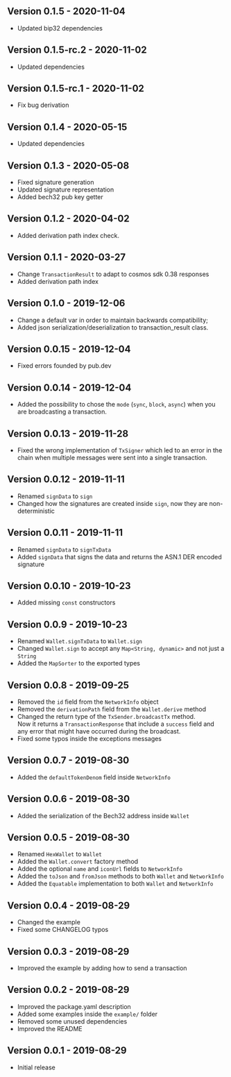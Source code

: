 ## Version 0.1.5 - 2020-11-04
* Updated bip32 dependencies  

## Version 0.1.5-rc.2 - 2020-11-02
* Updated dependencies  

## Version 0.1.5-rc.1 - 2020-11-02
* Fix bug derivation   

## Version 0.1.4 - 2020-05-15
* Updated dependencies  

## Version 0.1.3 - 2020-05-08
* Fixed signature generation
* Updated signature representation
* Added bech32 pub key getter

## Version 0.1.2 - 2020-04-02
* Added derivation path index check.

## Version 0.1.1 - 2020-03-27
* Change `TransactionResult` to adapt to cosmos sdk 0.38 responses
* Added derivation path index 

## Version 0.1.0 - 2019-12-06
* Change a default var in order to maintain backwards compatibility;
* Added json serialization/deserialization to transaction_result class.

## Version 0.0.15 - 2019-12-04
* Fixed errors founded by pub.dev

## Version 0.0.14 - 2019-12-04
* Added the possibility to chose the `mode` (`sync`, `block`, `async`) 
  when you are broadcasting a transaction.

## Version 0.0.13 - 2019-11-28
* Fixed the wrong implementation of `TxSigner` which led to an 
  error in the chain when multiple messages were sent into a single transaction.

## Version 0.0.12 - 2019-11-11
* Renamed `signData` to `sign` 
* Changed how the signatures are created inside `sign`, now they are non-deterministic 

## Version 0.0.11 - 2019-11-11
* Renamed `signData` to `signTxData` 
* Added `signData` that signs the data and returns the ASN.1 DER encoded signature

## Version 0.0.10 - 2019-10-23
* Added missing `const` constructors

## Version 0.0.9 - 2019-10-23
* Renamed `Wallet.signTxData` to `Wallet.sign`
* Changed `Wallet.sign` to accept any `Map<String, dynamic>` and not just a `String`
* Added the `MapSorter` to the exported types

## Version 0.0.8 - 2019-09-25
* Removed the `id` field from the `NetworkInfo` object
* Removed the `derivationPath` field from the `Wallet.derive` method
* Changed the return type of the `TxSender.broadcastTx` method.  
   Now it returns a `TransactionResponse` that include a `success` field and any error 
   that might have occurred during the broadcast.
* Fixed some typos inside the exceptions messages

## Version 0.0.7 - 2019-08-30
* Added the `defaultTokenDenom` field inside `NetworkInfo`

## Version 0.0.6 - 2019-08-30
* Added the serialization of the Bech32 address inside `Wallet` 

## Version 0.0.5 - 2019-08-30
* Renamed `HexWallet` to `Wallet` 
* Added the `Wallet.convert` factory method
* Added the optional `name` and `iconUrl` fields to `NetworkInfo`
* Added the `toJson` and `fromJson` methods to both `Wallet` and `NetworkInfo`
* Added the `Equatable` implementation to both `Wallet` and `NetworkInfo` 

## Version 0.0.4 - 2019-08-29
* Changed the example 
* Fixed some CHANGELOG typos

## Version 0.0.3 - 2019-08-29
* Improved the example by adding how to send a transaction

## Version 0.0.2 - 2019-08-29
* Improved the package.yaml description
* Added some examples inside the `example/` folder
* Removed some unused dependencies
* Improved the README

## Version 0.0.1 - 2019-08-29
* Initial release
